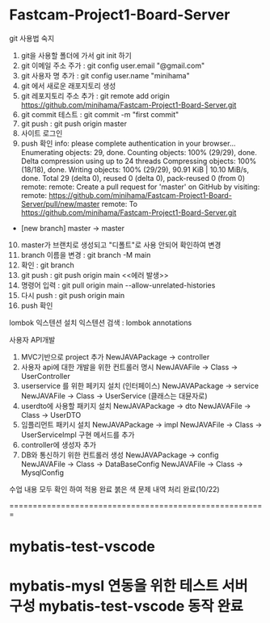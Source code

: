# Fastcam-Project1-Board-Server

git 사용법 숙지
1. git을 사용할 폴더에 가서 git init 하기
2. git 이메일 주소 주가 : git config user.email "@gmail.com"
3. git 사용자 명 추가 :  git config user.name "minihama"
4. git 에서 새로운 래포지토리 생성
5. git 레포지토리 주소 추가 : git remote add origin https://github.com/minihama/Fastcam-Project1-Board-Server.git
6. git commit 테스트 : git commit -m "first commit"
7. git push :  git push origin master
8. 사이트 로그인
9. push 확인
info: please complete authentication in your browser...
Enumerating objects: 29, done.
Counting objects: 100% (29/29), done.
Delta compression using up to 24 threads
Compressing objects: 100% (18/18), done.
Writing objects: 100% (29/29), 90.91 KiB | 10.10 MiB/s, done.
Total 29 (delta 0), reused 0 (delta 0), pack-reused 0 (from 0)
remote:
remote: Create a pull request for 'master' on GitHub by visiting:
remote:      https://github.com/minihama/Fastcam-Project1-Board-Server/pull/new/master
remote:
To https://github.com/minihama/Fastcam-Project1-Board-Server.git
 * [new branch]      master -> master

10. master가 브랜치로 생성되고 "디폴트"로 사용 안되어 확인하여 변경
11. branch 이름을 변경 : git branch -M main
12. 확인 : git branch
13. git push : git push origin main <<에러 발생>>
14. 명령어 입력 : git pull origin main --allow-unrelated-histories
15. 다시 push : git push origin main
16. push 확인

lombok 익스텐션 설치
익스텐션 검색 : lombok annotations


사용자 API개발
1. MVC기반으로 project 추가
NewJAVAPackage -> controller
2. 사용자 api에 대한 개발을 위한 컨트롤러 명시
NewJAVAFile -> Class -> UserController
3. userservice 를 위한 페키지 설치 (인터페이스)
NewJAVAPackage -> service
NewJAVAFile -> Class -> UserService (클래스는 대뮨자로)
4. userdto에 사용할 패키지 설치
NewJAVAPackage -> dto
NewJAVAFile -> Class -> UserDTO
5. 임플리먼트 패키시 설치
NewJAVAPackage -> impl
NewJAVAFile -> Class -> UserServiceImpl
구현 메서드를 추가 
6. controller에 생성자 추가
7. DB와 통신하기 위한 컨트롤러 생성
NewJAVAPackage -> config
NewJAVAFile -> Class -> DataBaseConfig
NewJAVAFile -> Class -> MysqlConfig




수업 내용 모두 확인 하여 적용 완료 
붉은 색 문제 내역 처리 완료(10/22)

=======================================================
# mybatis-test-vscode
mybatis-mysl 연동을 위한 테스트 서버 구성
mybatis-test-vscode 동작 완료
=======================================================